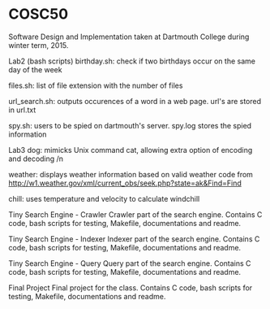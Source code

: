 # COSC50
Software Design and Implementation taken at Dartmouth College during winter term, 2015. 

Lab2 (bash scripts)
  birthday.sh: check if two birthdays occur on the same day of the week
  
  files.sh: list of file extension with the number of files
  
  url_search.sh: outputs occurences of a word in a web page. url's are stored in url.txt
  
  spy.sh: users to be spied on dartmouth's server. spy.log stores the spied information

Lab3
  dog: mimicks Unix command cat, allowing extra option of encoding and decoding /n
 
  weather: displays weather information based on valid weather code from
	http://w1.weather.gov/xml/current_obs/seek.php?state=ak&Find=Find
  
  chill: uses temperature and velocity to calculate windchill
  
Tiny Search Engine - Crawler
  Crawler part of the search engine. Contains C code, bash scripts for testing, Makefile, documentations and readme. 

Tiny Search Engine - Indexer
  Indexer part of the search engine. Contains C code, bash scripts for testing, Makefile, documentations and readme. 

Tiny Search Engine - Query 
  Query part of the search engine. Contains C code, bash scripts for testing, Makefile, documentations and readme. 
  
Final Project
  Final project for the class. Contains C code, bash scripts for testing, Makefile, documentations and readme. 





